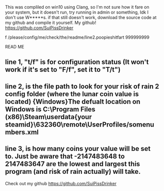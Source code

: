 This was compliled on win10 using Clang, so I'm not sure how it fare on your system, but it doesn't run, try running in admin or something, Idk I don't use W*****s.
if that still doesn't work, download the source code at my github and compile it yourself.
My github! https://github.com/SuiPissDrinker

f
/please/config/me/check/the/readme/line2.poopieshitfart
999999999


READ ME

line 1, "t/f" is for configuration status (It won't work if it's set to "F/f", set it to "T/t")
-----
line 2, is the file path to look for your risk of rain 2 config folder (where the lunar coin value is located)
{Windows}The defualt location on Windows is  C:\Program Files (x86)\Steam\userdata\{your steamid}\632360\remote\UserProfiles/somenumbers.xml
-----
line 3, is how many coins your value will be set to. Just be aware that -2147483648 to 2147483647 are the lowest and largest this program (and risk of rain actually) will take. 
-----
Check out my github https://github.com/SuiPissDrinker
